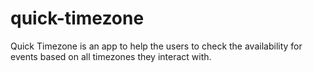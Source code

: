 # quick-timezone
Quick Timezone is an app to help the users to check the availability for events based on all timezones they interact with.
